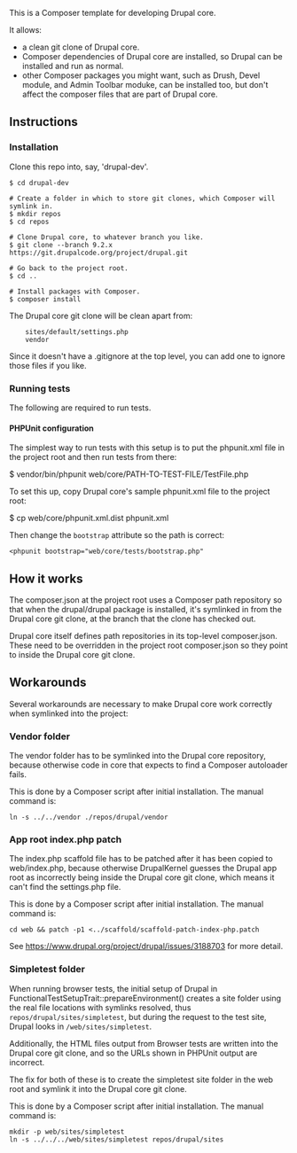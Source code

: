 This is a Composer template for developing Drupal core.

It allows:

- a clean git clone of Drupal core.
- Composer dependencies of Drupal core are installed, so Drupal can be installed
  and run as normal.
- other Composer packages you might want, such as Drush, Devel module, and Admin
  Toolbar moduke, can be installed too, but don't affect the composer files
  that are part of Drupal core.

## Instructions

### Installation

Clone this repo into, say, 'drupal-dev'.

```
$ cd drupal-dev

# Create a folder in which to store git clones, which Composer will symlink in.
$ mkdir repos
$ cd repos

# Clone Drupal core, to whatever branch you like.
$ git clone --branch 9.2.x https://git.drupalcode.org/project/drupal.git

# Go back to the project root.
$ cd ..

# Install packages with Composer.
$ composer install
```

The Drupal core git clone will be clean apart from:

```
	sites/default/settings.php
	vendor
```

Since it doesn't have a .gitignore at the top level, you can add one to ignore
those files if you like.

### Running tests

The following are required to run tests.

#### PHPUnit configuration

The simplest way to run tests with this setup is to put the phpunit.xml file in the project root and then run tests from there:

$ vendor/bin/phpunit web/core/PATH-TO-TEST-FILE/TestFile.php

To set this up, copy Drupal core's sample phpunit.xml file to the project root:

$ cp web/core/phpunit.xml.dist phpunit.xml

Then change the `bootstrap` attribute so the path is correct:

```
<phpunit bootstrap="web/core/tests/bootstrap.php"
```

## How it works

The composer.json at the project root uses a Composer path repository so that when the drupal/drupal package is installed, it's symlinked in from the Drupal core git clone, at the branch that the clone has checked out.

Drupal core itself defines path repositories in its top-level composer.json. These need to be overridden in the project root composer.json so they point to inside the Drupal core git clone.

## Workarounds

Several workarounds are necessary to make Drupal core work correctly when symlinked into the project:

### Vendor folder

The vendor folder has to be symlinked into the Drupal core repository, because otherwise code in core that expects to find a Composer autoloader fails.

This is done by a Composer script after initial installation. The manual command
is:

```
ln -s ../../vendor ./repos/drupal/vendor
```

### App root index.php patch

The index.php scaffold file has to be patched after it has been copied to web/index.php, because otherwise DrupalKernel guesses the Drupal app root as incorrectly being inside the Drupal core git clone, which means it can't find the settings.php file.

This is done by a Composer script after initial installation. The manual command
is:

```
cd web && patch -p1 <../scaffold/scaffold-patch-index-php.patch
```

See https://www.drupal.org/project/drupal/issues/3188703 for more detail.

### Simpletest folder

When running browser tests, the initial setup of Drupal in FunctionalTestSetupTrait::prepareEnvironment() creates a site folder using the real file locations with symlinks resolved, thus `repos/drupal/sites/simpletest`, but during the request to the test site, Drupal looks in `/web/sites/simpletest`.

Additionally, the HTML files output from Browser tests are written into the Drupal core git clone, and so the URLs shown in PHPUnit output are incorrect.

The fix for both of these is to create the simpletest site folder in the web root and symlink it into the Drupal core git clone.

This is done by a Composer script after initial installation. The manual command
is:

```
mkdir -p web/sites/simpletest
ln -s ../../../web/sites/simpletest repos/drupal/sites
```
